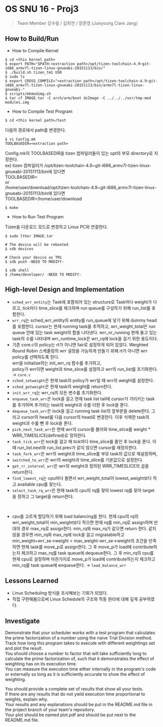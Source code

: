 # OS SNU 16 - Proj3

> Team Member 강수람 / 김희연 / 장준영 (Junyoung Clare Jang)

## How to Build/Run

- How to Compile Kernel

```
$ cd <this kernel path>
$ export PATH="$PATH:<extraction path>/opt/tizen-toolchain-4.9~git-i686_armv7l-tizen-linux-gnueabi-20151113/bin/"
$ ./build.sh tizen_tm1 USR
$ sudo ls
$ export CROSS_COMPILE="<extraction path>/opt/tizen-toolchain-4.9~git-i686_armv7l-tizen-linux-gnueabi-20151113/bin/armv7l-tizen-linux-gnueabi-"
$ scripts/mkmodimg.sh
$ tar cf IMAGE.tar -C arch/arm/boot dzImage -C ../../../usr/tmp-mod modules.img
```

- How to Compile Test Program

```
$ cd <this kernel path>/test
```

다음의 경로에서 path를 변경한다.

```
$ vi Config.mk
TOOLBASEDIR=<extraction path>
```

Config.mk의 TOOLBASEDIR을 tizen 컴파일러들이 있는 opt의 부모 directory로 지정한다.<br/>
ex) tizen 컴파일러가 /opt/tizen-toolchain-4.9~git-i686_armv7l-tizen-linux-gnueabi-20151113/bin에 있다면<br/>
TOOLBASEDIR=<br/>
or<br/>
/home/user/download/opt/tizen-toolchain-4.9~git-i686_armv7l-tizen-linux-gnueabi-20151113/bin에 있다면<br/>
TOOLBASEDIR=/home/user/download<br/>

```
$ make
```

- How to Run Test Program

Tizen을 다운로드 모드로 변경하고 Linux PC와 연결한다.

```
$ sudo lthor IMAGE.tar

# The device will be rebooted
$ sdb devices

# Check your device as TM1
$ sdb push -NEED TO MODIFY-

$ sdb shell
$ /home/developer/ -NEED TO MODIFY-
```

## High-level Design and Implementation

- `sched_wrr_entity`는 Task에 포함되어 있는 structure로 Task마다 weight가 다르고, tick마다 time_slice를 체크하며 run queue를 구성하기 위해 run_list를 포함한다.<br/>
- `wrr_rq`는 sched_wrr_entity의 entity를 run_queue에 넣기 위해 dummy head를 포함한다. cursor는 현재 running task를 추적하고, wrr_weight_total은 run queue 안에 있는 task weight의 합을 나타낸다. wrr_nr_running 현재 돌고 있는 task의 수를 나타내며 wrr_runtime_lock은 wrr_rq에 lock을 걸기 위한 용도이다.<br/>
- 기존 core.c의 policy는 rt가 아니면 fair로 설정하게 되어 있었다. Weighted Round Robin 스케줄링의 wrr 설정을 가능하게 만들기 위해 rt가 아니면 wrr policy를 선택하도록 한다.<br/>
  wrr을 initialize하는 init_wrr_rq 함수를 추가하고,<br/>
  policy가 wrr이면 weight과 time_slice를 설정하고 wrr의 run_list를 초기화한다.<br/>
  &rarr; `core.c`<br/>
- `sched_setweight`은 현재 task의 policy가 wrr일 때 wrr의 weight를 설정한다.<br/>
- `sched_getweight`은 현재 task의 weight를 return한다.<br/>
- `init_wrr_rq`는 wrr_rq의 모든 변수를 초기화한다.<br/>
- `enqueue_task_wrr`은 lock을 걸고 현재 task list tail에 cursor가 가리키는 task를 추가하며 추가되는 task의 weight과 수를 더한 후 lock을 푼다.<br/>
- `dequeue_task_wrr`은 lock을 걸고 running task list의 앞부분을 delete한다. 그리고 cursor의 head를 다음 cursor의 head로 변경한다. 이후 삭제한 task의 weight과 수를 뺀 후 lock을 푼다.<br/>
- `pick_next_task_wrr`은 현재 wrr의 cursor를 불러와 time_slice를 weight * WRR_TIMESLICE(defined)로 정의한다.<br/>
- `task_tick_wrr`은 lock을 걸고 매 tick마다 time_slice를 줄인 후 lock을 푼다. 이때 run_list.next와 run_list.prev가 같지 않으면 cursor를 재정의한다.<br/>
- `task_fork_wrr`은 wrr의 weight과 time_slice를 부모 task의 값으로 재설정하며,<br/>
- `switched_to_wrr`은 wrr의 weight과 time_slice를 기본값으로 설정한다.<br/>
- `get_rr_interval_wrr`은 wrr의 weight과 정의된 WRR_TIMESLICE의 곱을 return한다.<br/>
- `find_lowest_rq`는 cpu마다 돌면서 wrr_weight_total이 lowest_weight보다 작고 available cpu를 찾는다.<br/>
- `select_task_rq_wrr`은 현재 task의 cpu의 rq를 찾아 lowest rq를 찾아 target을 정하고 그 target을 return한다.<br/>
<br/>

- cpu를 고르게 할당하기 위해 load balancing을 한다. 현재 cpu의 rq의 wrr_weight_total이 min_weight보다 작으면 현재 rq를 min_rq로 assign하며 반대의 경우 max_rq로 assign한다. min_rq와 max_rq가 같으면 return 한다. 같지 않을 경우엔 min_rq와 max_rq에 lock을 걸고 migratable하고 min_weight+wrr_se->weight < max_weight-wrr_se->weight의 조건을 만족하면 현재 task를 move_p로 assign한다. 그 후 move_p가 load에 contribute하는지 체크하고 max_rq를 task queue에 dequeue한다. 그 후 min_rq의 cpu를 현재 cpu로 설정하며 마찬가지로 move_p가 load에 contribute하는지 체크하고 min_rq를 task queue에 enqueue한다. &rarr; `load_balance_wrr`<br/>

## Lessons Learned
- Linux Scheduling 방식을 조사해보는 기회가 되었다.
- 직접 구현해봄으로써 Linux Schedule의 구조와 작동 원리에 대해 깊게 공부하였다.

## Investigate

Demonstrate that your scheduler works with a test program that calculates the prime factorization of a number using the naive Trial Division method.<br/>
Track how long this program takes to execute with different weightings set and plot the result.<br/>
You should choose a number to factor that will take sufficiently long to calculate the prime factorization of, such that it demonstrates the effect of weighting has on its execution time.<br/>
You can measure the execution time either internally in the program's code or externally so long as it is sufficiently accurate to show the effect of weighting.<br/>

You should provide a complete set of results that show all your tests.<br/>
If there are any results that do not yield execution time proportional to weights, explain why.<br/>
Your results and any explanations should be put in the README.md file in the project branch of your team's repository.<br/>
Your plot should be named plot.pdf and should be put next to the README.md file.<br/>
